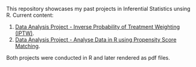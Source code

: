 This repository showcases my past projects in Inferential Statistics unsing R. Current content:
1. [Data Analysis Project - Inverse Probability of Treatment Weighting (IPTW)](https://github.com/IulliaK/InferentialStat.r/blob/main/Causal%20Inference%20-%20IPTW.pdf).
2. [Data Analysis Project - Analyse Data in R using Propensity Score Matching](https://github.com/IulliaK/InferentialStat.r/blob/main/Propensity%20score%20matching.pdf).

Both projects were conducted in R and later rendered as pdf files.
